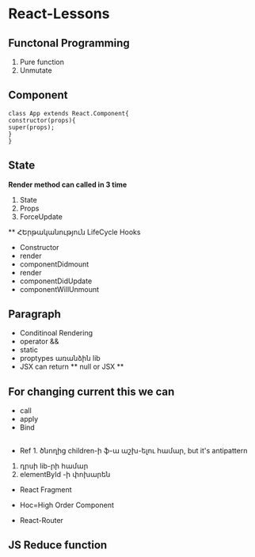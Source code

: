 # React-Lessons


## Functonal Programming

1. Pure function
1. Unmutate




## Component

```
class App extends React.Component{
constructor(props){
super(props);
}
}
```
## State





**Render method can called in 3 time**
1. State
1. Props
1. ForceUpdate

** ՀԵրթականություն LifeCycle Hooks
* Constructor 
* render
* componentDidmount
* render
* componentDidUpdate
* componentWillUnmount

## Paragraph 
* Conditinoal Rendering
* operator &&
* static
* proptypes առանձին lib
* JSX can return ** null or JSX **

## For changing current this we can
* call
* apply
* Bind 

## 
* Ref 
1․ ծնողից children-ի ֆ-ա աշխ-ելու համար, but it's antipattern
1. դրսի lib-րի համար
1. elementById -ի փոխարեն

* React Fragment

* Hoc=High Order Component
* React-Router

## JS Reduce function 



